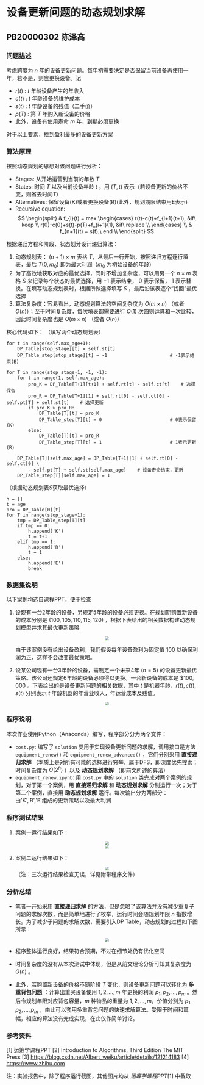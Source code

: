 # 设备更新问题的动态规划求解
## PB20000302 陈泽高

### 问题描述
考虑跨度为 $n$ 年的设备更新问题。每年初需要决定是否保留当前设备再使用一年，若不是，则应更换设备。记
* $r(t)$ : $t$ 年龄设备产生的年收入
* $c(t)$ : $t$ 年龄设备的维护成本
* $s(t)$ : $t$ 年龄设备的残值（二手价）
* $p(T)$ : 第 $T$ 年购入新设备的价格
* 此外，设备有使用寿命 $m$ 年，到期必须更换

对于以上要素，找到盈利最多的设备更新方案

### 算法原理
按照动态规划的思想对该问题进行分析：
* Stages: 从开始运营到当前的年数 $T$
* States: 时间 $T$ 以及当前设备年龄 $t$ ，用 $(T,t)$ 表示（若设备更新的价格不变，则省去时间$T$）
* Alternatives: 保留设备(K)或者更换设备(R)(此外，规划期限结束用E表示)
* Recursive equation: $$ 
    \begin{split}
    & f_{i}(t) = max
    \begin{cases}
    r(t)-c(t)+f_{i+1}(t+1), &if\ keep \\
    r(0)-c(0)+s(t)-p(T)+f_{i+1}(1), &if\ replace \\
    \end{cases} \\
    & f_{n+1}(t) = s(t),\ end \\
    \end{split}
    $$
    
根据递归方程和阶段、状态划分设计递归算法：
1. 动态规划表： $(n+1) \times m$ 表格 $T$，从最后一行开始，按照递归方程逐行填表，最后 $T(0,m_0)$ 即为最大利润（$m_0$ 为初始设备的年龄）
2. 为了高效地获取对应的最优选择，同时不增加复杂度，可以用另一个 $n \times m$ 表格 $S$ 来记录每个状态的最优选择，用 $-1$ 表示结束， $0$ 表示保留， $1$ 表示替换。在填写动态规划表时，根据所做选择填写 $S$ ，最后沿该表逐个“找回”最优选择
3. 算法复杂度：容易看出，动态规划算法的空间复杂度为 $O(m\times n)$ （或者 $O(n)$）；至于时间复杂度，每次填表都需要进行 $O(1)$ 次四则运算和一次比较，因此时间复杂度也是 $O(m\times n)$ （或者 $O(n)$）

核心代码如下：
（填写两个动态规划表）
```
for t in range(self.max_age+1):
    DP_Table[stop_stage][t] = self.st[t]
    DP_Table_step[stop_stage][t] = -1                       # -1表示结束(E)

for T in range(stop_stage-1, -1, -1):
    for t in range(1, self.max_age):
        pro_K = DP_Table[T+1][t+1] + self.rt[t] - self.ct[t]    # 选择保留
        pro_R = DP_Table[T+1][1] + self.rt[0] - self.ct[0] - self.pt[T] + self.st[t]    # 选择更新
        if pro_K > pro_R:
            DP_Table[T][t] = pro_K
            DP_Table_step[T][t] = 0                         # 0表示保留(K)
        else:
            DP_Table[T][t] = pro_R
            DP_Table_step[T][t] = 1                         # 1表示更新(R)

    DP_Table[T][self.max_age] = DP_Table[T+1][1] + self.rt[0] - self.ct[0] \
        - self.pt[T] + self.st[self.max_age]    # 设备寿命结束，更新
    DP_Table_step[T][self.max_age] = 1
```
（根据动态规划表$S$获取最优选择）
```
h = []
t = age
pro = DP_Table[0][t]
for T in range(stop_stage+1):
    tmp = DP_Table_step[T][t]
    if tmp == 0:
        h.append('K')
        t = t+1
    elif tmp == 1:
        h.append('R')
        t = 1
    else:
        h.append('E')
        break
```

### 数据集说明
以下案例均选自课程PPT，便于检查
1. 设现有一台2年龄的设备，另规定5年龄的设备必须更换。在规划期购置新设备的成本分别是 $(100, 105, 110, 115, 120)$ ，根据下表给出的相关数据构建动态规划模型并求其最优更新策略
    <center>
	<img src="screenshots/数据集2.jpg" style="zoom: 60%;" />
    </center>
    
    由于该案例没有给出设备盈利，我们假设每年设备盈利为固定值 $100$ 以确保利润为正，这样不会改变最优策略。
2. 设某公司现有一台3年龄的设备，需制定一个未来4年 $(n = 5)$ 的设备更新最优策略。该公司还规定6年龄的设备必须得以更换。一台新设备的成本是 $$100,000$ 。下表给出的是设备更新问题的相关数据，其中 $t$ 是机器年龄，$r(t), c(t), s(t)$ 分别表示 $t$ 年龄机器的年营业收入，年运营成本及残值。
    <center>
	<img src="screenshots/数据集1.jpg" style="zoom: 60%;" />
    </center>

### 程序说明
本次作业使用Python（Anaconda）编写，程序部分分为两个文件：
* ```cost.py```: 编写了 ```solution``` 类用于实现设备更新问题的求解，调用接口是方法 ```equipment_renew()``` 和 ```equipment_renew_advanced()``` ，它们分别采用 **直接递归求解** （本质上是对所有可能的选择进行穷举，属于DFS，即深度优先搜索；时间复杂度为 $O(2^{n})$ ）以及 **动态规划求解** （即前文所述的算法）
* ```equipment_renew.ipynb```: 用 ```cost.py``` 中的 ```solution``` 类完成对两个案例的规划，对于第一个案例，用 **直接递归求解** 和 **动态规划求解** 分别运行一次；对于第二个案例，直接用 **动态规划求解** 运行。每次输出分为两部分：由'K','R','E'组成的更新策略以及最大利润

### 程序测试结果
1. 案例一运行结果如下：
    <center>
	<img src="screenshots/result1_0.jpg" style="zoom: 60%;" />
    </center>
    <center>
	<img src="screenshots/result1_1.jpg" style="zoom: 60%;" />
    </center>

2. 案例二运行结果如下：
    <center>
	<img src="screenshots/result2_1.jpg" style="zoom: 60%;" />
    </center>
    （注：三次运行结果检查无误，详见附带程序文件）

### 分析总结
* 笔者一开始采用 **直接递归求解** 的方法，但是忽略了该算法并没有减少重复子问题的求解次数，而是简单地进行了枚举，运行时间会随规划年限 $n$ 指数增长。为了减少子问题的求解次数，需要引入DP Table，动态规划的过程如下图所示：
    <center>
	<img src="screenshots/算法流程示例1.jpg" style="zoom: 60%;" />
    </center>

* 程序整体运行良好，结果符合预期，不过在细节处仍有优化空间

* 时间复杂度的没有从本次测试中体现，但是从前文理论分析可知其复杂度为 $O(n)$ 。

* 此外，若购置新设备的价格不随阶段 $T$ 变化，则设备更新问题可以转化为 **多重背包问题** ：计算出重买设备使用 $1,2,...,m$ 年更换的利润 $p_1, p_2, ..., p_m$ 。然后令规划年限对应背包容量，$m$ 种物品的重量为 $1,2,...,m$，价值分别为 $p_1,p_2,...,p_m$ ，由此可以套用多重背包问题的快速求解算法。受限于时间和篇幅，相应的算法没有完成实现，在此仅作简单讨论。

<div STYLE="page-break-after: always;"></div>

### 参考资料
 [1] 运筹学课程PPT
 [2] Introduction to Algorithms, Third Edition The MIT Press
 [3] https://blog.csdn.net/Albert_weiku/article/details/121214183
 [4] https://www.zhihu.com

注：实验报告中，除了程序运行截图，其他图片均从 *运筹学课程PPT*[1] 中截取